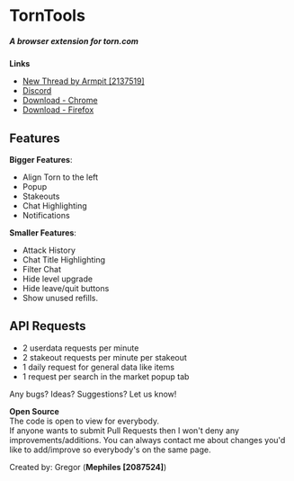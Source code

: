 # TornTools
##### A browser extension for torn.com

**Links**  
  - [New Thread by Armpit [2137519]](https://www.torn.com/forums.php#/p=threads&f=67&t=16170566&b=0&a=0) 
  - [Discord](https://discord.gg/ukyK6f6)   
  - [Download - Chrome](https://chrome.google.com/webstore/detail/torn-tools/hjpaapdjcgbmeikfnahipphknonhlhib)  
  - [Download - Firefox](https://addons.mozilla.org/en-US/firefox/addon/torn-tools/)  

## Features

**Bigger Features**:
- Align Torn to the left
- Popup
- Stakeouts
- Chat Highlighting
- Notifications

**Smaller Features**:  
- Attack History 
- Chat Title Highlighting
- Filter Chat
- Hide level upgrade
- Hide leave/quit buttons
- Show unused refills.
 
## API Requests

- 2 userdata requests per minute
- 2 stakeout requests per minute per stakeout
- 1 daily request for general data like items
- 1 request per search in the market popup tab

Any bugs? Ideas? Suggestions? Let us know!  

**Open Source**  
The code is open to view for everybody.  
If anyone wants to submit Pull Requests then I won't deny any improvements/additions. You can always contact me about changes you'd like to add/improve so everybody's on the same page.  

Created by: Gregor (**Mephiles [2087524]**)
